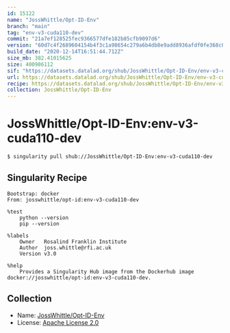 ```yaml
---
id: 15122
name: "JossWhittle/Opt-ID-Env"
branch: "main"
tag: "env-v3-cuda110-dev"
commit: "21a7ef128525fec9366577dfe182b85cfb9097d6"
version: "60d7c4f2689604154b4f3c1a98654c279a6b4db8e9add8936afdf0fe368c0dce"
build_date: "2020-12-14T16:51:44.712Z"
size_mb: 382.41015625
size: 400986112
sif: "https://datasets.datalad.org/shub/JossWhittle/Opt-ID-Env/env-v3-cuda110-dev/2020-12-14-21a7ef12-60d7c4f2/60d7c4f2689604154b4f3c1a98654c279a6b4db8e9add8936afdf0fe368c0dce.sif"
url: https://datasets.datalad.org/shub/JossWhittle/Opt-ID-Env/env-v3-cuda110-dev/2020-12-14-21a7ef12-60d7c4f2/
recipe: https://datasets.datalad.org/shub/JossWhittle/Opt-ID-Env/env-v3-cuda110-dev/2020-12-14-21a7ef12-60d7c4f2/Singularity
collection: JossWhittle/Opt-ID-Env
---
```


# JossWhittle/Opt-ID-Env:env-v3-cuda110-dev

```bash
$ singularity pull shub://JossWhittle/Opt-ID-Env:env-v3-cuda110-dev
```

## Singularity Recipe

```singularity
Bootstrap: docker
From: josswhittle/opt-id:env-v3-cuda110-dev

%test
    python --version
    pip --version

%labels
    Owner   Rosalind Franklin Institute
    Author  joss.whittle@rfi.ac.uk
    Version v3.0

%help
    Provides a Singularity Hub image from the Dockerhub image docker://josswhittle/opt-id:env-v3-cuda110-dev.
```

## Collection

 - Name: [JossWhittle/Opt-ID-Env](https://github.com/JossWhittle/Opt-ID-Env)
 - License: [Apache License 2.0](https://api.github.com/licenses/apache-2.0)

